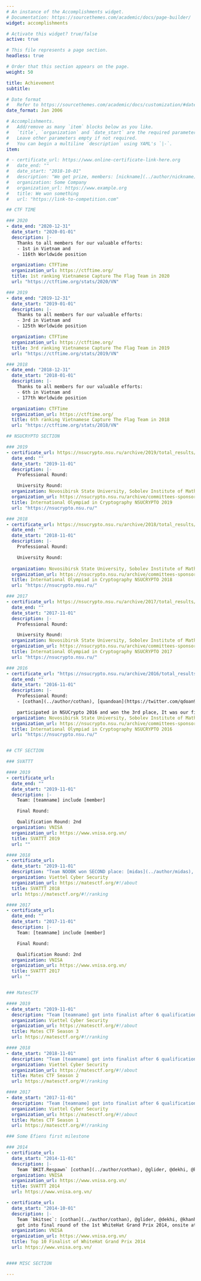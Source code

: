 ```yaml
---
# An instance of the Accomplishments widget.
# Documentation: https://sourcethemes.com/academic/docs/page-builder/
widget: accomplishments

# Activate this widget? true/false
active: true

# This file represents a page section.
headless: true

# Order that this section appears on the page.
weight: 50

title: Achievement
subtitle:

# Date format
#   Refer to https://sourcethemes.com/academic/docs/customization/#date-format
date_format: Jan 2006

# Accomplishments.
#   Add/remove as many `item` blocks below as you like.
#   `title`, `organization` and `date_start` are the required parameters.
#   Leave other parameters empty if not required.
#   You can begin a multiline `description` using YAML's `|-`.
item:

# - certificate_url: https://www.online-certificate-link-here.org
#   date_end: ""
#   date_start: "2018-10-01"
#   description: "We get prize, members: [nickname](../author/nickname)"
#   organization: Some Company
#   organization_url: https://www.example.org
#   title: We won something
#   url: "https://link-to-competition.com"

## CTF TIME

### 2020
- date_end: "2020-12-31"
  date_start: "2020-01-01"
  description: |- 
    Thanks to all members for our valuable efforts: 
    - 1st in Vietnam and 
    - 116th Worldwide position

  organization: CTFTime
  organization_url: https://ctftime.org/
  title: 1st ranking Vietnamese Capture The Flag Team in 2020
  url: "https://ctftime.org/stats/2020/VN"

### 2019
- date_end: "2019-12-31"
  date_start: "2019-01-01"
  description: |- 
    Thanks to all members for our valuable efforts: 
    - 3rd in Vietnam and 
    - 125th Worldwide position

  organization: CTFTime
  organization_url: https://ctftime.org/
  title: 3rd ranking Vietnamese Capture The Flag Team in 2019
  url: "https://ctftime.org/stats/2019/VN"

### 2018
- date_end: "2018-12-31"
  date_start: "2018-01-01"
  description: |- 
    Thanks to all members for our valuable efforts: 
    - 6th in Vietnam and 
    - 177th Worldwide position

  organization: CTFTime
  organization_url: https://ctftime.org/
  title: 6th ranking Vietnamese Capture The Flag Team in 2018
  url: "https://ctftime.org/stats/2018/VN"

## NSUCRYPTO SECTION

### 2019
- certificate_url: https://nsucrypto.nsu.ru/archive/2019/total_results/#data
  date_end: ""
  date_start: "2019-11-01"
  description: |-
    Professional Round: 

    University Round:  
  organization: Novosibirsk State University, Sobolev Institute of Mathematics, KU Leuven
  organization_url: https://nsucrypto.nsu.ru/archive/committees-sponsors-2019/
  title: International Olympiad in Cryptography NSUCRYPTO 2019
  url: "https://nsucrypto.nsu.ru/"

### 2018
- certificate_url: https://nsucrypto.nsu.ru/archive/2018/total_results/#data
  date_end: ""
  date_start: "2018-11-01"
  description: |-
    Professional Round: 

    University Round:  
  
  organization: Novosibirsk State University, Sobolev Institute of Mathematics, KU Leuven
  organization_url: https://nsucrypto.nsu.ru/archive/committees-sponsors-2018/
  title: International Olympiad in Cryptography NSUCRYPTO 2018
  url: "https://nsucrypto.nsu.ru/"

### 2017
- certificate_url: https://nsucrypto.nsu.ru/archive/2017/total_results/#data
  date_end: ""
  date_start: "2017-11-01"
  description: |-
    Professional Round: 

    University Round:  
  organization: Novosibirsk State University, Sobolev Institute of Mathematics, KU Leuven
  organization_url: https://nsucrypto.nsu.ru/archive/committees-sponsors-2017/
  title: International Olympiad in Cryptography NSUCRYPTO 2017
  url: "https://nsucrypto.nsu.ru/"

### 2016
- certificate_url: "https://nsucrypto.nsu.ru/archive/2016/total_results/#data"
  date_end: ""
  date_start: "2016-11-01"
  description: |-
    Professional Round: 
    - [cothan](../author/cothan), [quandoan](https://twitter.com/qdoan95) and @btmd 

    participated in NSUCrypto 2016 and won the 3rd place, It was our first Prize in Cryptography ever. 
  organization: Novosibirsk State University, Sobolev Institute of Mathematics, KU Leuven
  organization_url: https://nsucrypto.nsu.ru/archive/committees-sponsors-2016/
  title: International Olympiad in Cryptography NSUCRYPTO 2016
  url: "https://nsucrypto.nsu.ru/"


## CTF SECTION

### SVATTT

#### 2019
- certificate_url:
  date_end: ""
  date_start: "2019-11-01"
  description: |-
    Team: [teamname] include [member]

    Final Round: 

    Qualification Round: 2nd
  organization: VNISA
  organization_url: https://www.vnisa.org.vn/
  title: SVATTT 2019
  url: ""

#### 2018
- certificate_url:
  date_start: "2019-11-01"
  description: "Team NOOBK won SECOND place: [midas](../author/midas), [pickaxe](../author/pickaxe), [ks75vl](../author/ks75vl), [196](../author/196) and who else?"
  organization: Viettel Cyber Security
  organization_url: https://matesctf.org/#!/about
  title: SVATTT 2018
  url: https://matesctf.org/#!/ranking

#### 2017
- certificate_url:
  date_end: ""
  date_start: "2017-11-01"
  description: |-
    Team: [teamname] include [member]

    Final Round: 

    Qualification Round: 2nd
  organization: VNISA
  organization_url: https://www.vnisa.org.vn/
  title: SVATTT 2017
  url: ""


### MatesCTF

#### 2019
- date_start: "2019-11-01"
  description: "Team [teamname] got into finalist after 6 qualification rounds: [luibo](../author/luibo), [kynguyenngoc](../author/kynguyenngoc), [pickaxe](../author/pickaxe), [196](../author/196) and [ks75vl](../author/ks75vl)"
  organization: Viettel Cyber Security
  organization_url: https://matesctf.org/#!/about
  title: Mates CTF Season 3
  url: https://matesctf.org/#!/ranking

#### 2018
- date_start: "2018-11-01"
  description: "Team [teamname] got into finalist after 6 qualification rounds: [luibo](../author/luibo), [kynguyenngoc](../author/kynguyenngoc), [pickaxe](../author/pickaxe), [196](../author/196) and [ks75vl](../author/ks75vl)"
  organization: Viettel Cyber Security
  organization_url: https://matesctf.org/#!/about
  title: Mates CTF Season 2
  url: https://matesctf.org/#!/ranking

#### 2017
- date_start: "2017-11-01"
  description: "Team [teamname] got into finalist after 6 qualification rounds: [member here]"
  organization: Viettel Cyber Security
  organization_url: https://matesctf.org/#!/about
  title: Mates CTF Season 1
  url: https://matesctf.org/#!/ranking

### Some Efiens first milestone

### 2014
- certificate_url: 
  date_start: "2014-11-01"
  description: |- 
    Team `BKIT.Respawn` [cothan](../author/cothan), @glider, @dekhi, @khanh won *second* place in SVATTT Nation Security Competition
  organization: VNISA
  organization_url: https://www.vnisa.org.vn/
  title: SVATTT 2014
  url: https://www.vnisa.org.vn/

- certificate_url: 
  date_start: "2014-10-01"
  description: |- 
    Team `bkitsec`: [cothan](../author/cothan), @glider, @dekhi, @khanh 
    got into final round of the 1st WhiteHat Grand Prix 2014, onsite at Ho Chi Minh City, Vietnam.
  organization: VNISA
  organization_url: https://www.vnisa.org.vn/
  title: Top 10 Finalist of WhiteHat Grand Prix 2014
  url: https://www.vnisa.org.vn/


#### MISC SECTION

---
```

